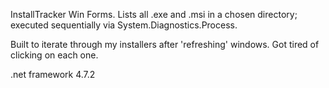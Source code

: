  InstallTracker
Win Forms. Lists all .exe and .msi in a chosen directory; executed sequentially via System.Diagnostics.Process.

Built to iterate through my installers after 'refreshing' windows. Got tired of clicking on each one.

.net framework 4.7.2
